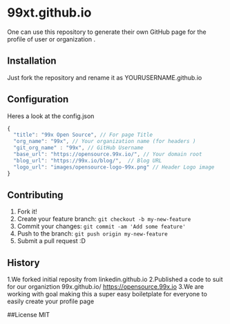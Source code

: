 # 99xt.github.io
One can use this repository to generate their own GitHub page for the profile of user or organization .

## Installation
Just fork the repository and rename it as YOURUSERNAME.github.io

## Configuration

Heres a look at the config.json
```javascript
{
  "title": "99x Open Source", // For page Title
  "org_name": "99x", // Your organization name (for headers )
  "git_org_name" : "99x", // GitHub Username
  "base_url": "https://opensource.99x.io/", // Your domain root
  "blog_url": "https://99x.io/blog/",  // Blog URL
  "logo_url": "images/opensource-logo-99x.png" // Header Logo image
}
```


## Contributing

1. Fork it!
2. Create your feature branch: `git checkout -b my-new-feature`
3. Commit your changes: `git commit -am 'Add some feature'`
4. Push to the branch: `git push origin my-new-feature`
5. Submit a pull request :D

## History
1.We forked initial reposity from linkedin.github.io
2.Published a code to suit for our organiztion 99x.github.io/ https://opensource.99x.io
3.We are working with goal making this a super easy boiletplate for everyone to easily create your profile page

##License
MIT

